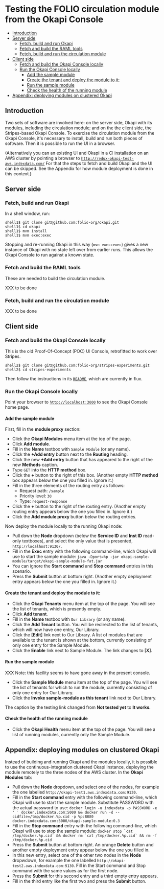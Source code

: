 # Testing the FOLIO circulation module from the Okapi Console

<!-- ../../okapi/doc/md2toc -l 2 testing-the-circulation-module.md -->
* [Introduction](#introduction)
* [Server side](#server-side)
    * [Fetch, build and run Okapi](#fetch-build-and-run-okapi)
    * [Fetch and build the RAML tools](#fetch-and-build-the-raml-tools)
    * [Fetch, build and run the circulation module](#fetch-build-and-run-the-circulation-module)
* [Client side](#client-side)
    * [Fetch and build the Okapi Console locally](#fetch-and-build-the-okapi-console-locally)
    * [Run the Okapi Console locally](#run-the-okapi-console-locally)
        * [Add the sample module](#add-the-sample-module)
        * [Create the tenant and deploy the module to it:](#create-the-tenant-and-deploy-the-module-to-it)
        * [Run the sample module](#run-the-sample-module)
        * [Check the health of the running module](#check-the-health-of-the-running-module)
* [Appendix: deploying modules on clustered Okapi](#appendix-deploying-modules-on-clustered-okapi)

## Introduction

Two sets of software are involved here: on the server side, Okapi with
its modules, including the circulation module; and on the the client
side, the Stripes-based Okapi Console. To exercise the circulation
module from the Okapi Console, it's necessary to install, build and
run both pieces of software. Then it is possible to run the UI in a
browser.

(Alternatively you can an existing UI and Okapi in a CI
installation on an AWS cluster by pointing a browser to
[`http://redux-okapi-test-aws.indexdata.com/`](http://redux-okapi-test-aws.indexdata.com/)
For that the steps to fetch and build Okapi and the UI can be
skipped. See the Appendix for how module deployment is done in this
context.)

## Server side

### Fetch, build and run Okapi

In a shell window, run:

    shell1$ git clone git@github.com:folio-org/okapi.git
    shell1$ cd okapi
    shell1$ mvn install
    shell1$ mvn exec:exec

Stopping and re-running Okapi in this way (`mvn exec:exec`) gives a
new instance of Okapi with no state left over from earlier runs. This
allows the Okapi Console to run against a known state.

### Fetch and build the RAML tools

These are needed to build the circulation module.

XXX to be done

### Fetch, build and run the circulation module

XXX to be done

## Client side

### Fetch and build the Okapi Console locally

This is the old Proof-Of-Concept (POC) UI Console, retrofitted to
work over Stripes.

    shell2$ git clone git@github.com:folio-org/stripes-experiments.git
    shell2$ cd stripes-experiments

Then follow the instructions in its
[`README`](../README.html),
which are currently in flux.

### Run the Okapi Console locally

Point your browser to [`http://localhost:3000`](http://localhost:3000)
to see the Okapi Console home page.


#### Add the sample module

First, fill in the **module proxy** section:

* Click the **Okapi Modules** menu item at the top of the page.
* Click **Add module**.
* Fill in the **Name** textbox with `Sample Module` (or any name).
* Click the **+Add entry** button next to the **Routing** heading.
* Click the new **+Add entry** button that has appeared to the right
  of the new **Methods** caption.
* Type `GET` into the **HTTP method** box.
* Click the **+** button to the right of this box. (Another
  empty **HTTP method** box appears below the one you filled in. Ignore it.)
* Fill in the three elements of the routing entry as follows:
    * Request path: `/sample`
    * Priority level: `30`
    * Type: `request-response`
* Click the **+** button to the right of the routing entry. (Another
  empty routing entry appears below the one you filled in. Ignore it.)
* Click the **Add module proxy** button below the routing entries.

Now deploy the module locally to the running Okapi node:

* Pull down the **Node** dropdown (below the **Service ID** and **Inst ID** read-only textboxes), and select the only value that is
  presented, `http://localhost:9130/`.
* Fill in the **Exec** entry with the following command-line, which
  Okapi will use to start the sample module:
  `java -Dport=%p -jar okapi-sample-module/target/okapi-sample-module-fat.jar`
* You can ignore the **Start command** and **Stop command** entries in this scenario.
* Press the **Submit** button at bottom right. (Another empty
  deployment entry appears below the one you filled in. Ignore it.)

#### Create the tenant and deploy the module to it:

* Click the **Okapi Tenants** menu item at the top of the page. You will see
  the list of tenants, which is presently empty.
* Click **Add tenant**.
* Fill in the **Name** textbox with `Our Library` (or any name).
* Click the **Add Tenant** button. You will be redirected to the list
  of tenants, which will now have one entry, Our Library.
* Click the **[Edit]** link next to Our Library. A list of modules
  that are available to the tenant is shown at the bottom, currently
  consisting of only one entry for the Sample Module.
* Click the **Enable** link next to Sample Module. The link changes to
  **[X]**.

#### Run the sample module

XXX Note: this facility seems to have gone away in the present console.

* Click the **Sample Module** menu item at the top of the page. You
  will see the list of tenants for which to run the module, currently
  consisting of only one entry for Our Library.
* Click the **Invoke sample-module as this tenant** link next to Our
  Library.

The caption by the testing link changed from **Not tested yet** to
**It works**.

#### Check the health of the running module

* Click the **Okapi Health** menu item at the top of the page. You will see
  a list of running modules, currently only the Sample Module.


## Appendix: deploying modules on clustered Okapi

Instead of building and running Okapi and the modules locally, it is
possible to use the continuous-integration clustered Okapi instance,
deploying the module remotely to the three nodes of the AWS
cluster. In the **Okapi Modules** tab:

* Pull down the **Node** dropdown, and select one of the nodes, for example
  the one labelled `http://okapi-test1.aws.indexdata.com:9130`.
* Fill in the **Start command** entry with the following command-line, which
  Okapi will use to start the sample module. Substitute PASSWORD with the
  actual password to use:
  `docker login -u indexdata -p PASSWORD -e ' ' docker.indexdata.com:5000 && docker run -d --cidfile=/tmp/docker.%p.cid -p %p:8080 docker.indexdata.com:5000/okapi-sample-module:0.3`
* Fill in the **Stop command** entry with the following command-line, which
  Okapi will use to stop the sample module:
  ``docker stop `cat /tmp/docker.%p.cid` && docker rm `cat /tmp/docker.%p.cid` && rm -f /tmp/docker.%p.cid``
* Press the **Submit** button at bottom right. An orange **Delete** button
  and another empty deployment entry appear below the one you filled in.
* In this new entry, select one of the other two nodes in the **Node** dropwdown, 
  for example the one labelled `http://okapi-test2.aws.indexdata.com:9130`. 
  Fill in the Start command and Stop command with the same values as for the 
  first node.
* Press the **Submit** for this second entry and a third empty entry appears.
* Fill in the third entry like the first two and press the **Submit** button.

